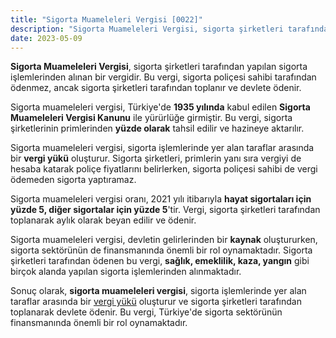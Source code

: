 ```yaml
---
title: "Sigorta Muameleleri Vergisi [0022]"
description: "Sigorta Muameleleri Vergisi, sigorta şirketleri tarafından yapılan sigorta işlemlerinden alınan bir vergidir."
date: 2023-05-09
---
```


**Sigorta Muameleleri Vergisi**, sigorta şirketleri tarafından yapılan sigorta işlemlerinden alınan bir vergidir. Bu
vergi, sigorta poliçesi sahibi tarafından ödenmez, ancak sigorta şirketleri tarafından toplanır ve devlete ödenir.

Sigorta muameleleri vergisi, Türkiye'de **1935 yılında** kabul edilen **Sigorta Muameleleri Vergisi Kanunu** ile
yürürlüğe girmiştir. Bu vergi, sigorta şirketlerinin primlerinden **yüzde olarak** tahsil edilir ve hazineye aktarılır.

Sigorta muameleleri vergisi, sigorta işlemlerinde yer alan taraflar arasında bir **vergi yükü** oluşturur. Sigorta
şirketleri, primlerin yanı sıra vergiyi de hesaba katarak poliçe fiyatlarını belirlerken, sigorta poliçesi sahibi de
vergi ödemeden sigorta yaptıramaz.

Sigorta muameleleri vergisi oranı, 2021 yılı itibarıyla **hayat sigortaları için yüzde 5, diğer sigortalar için yüzde 5**'tir.
Vergi, sigorta şirketleri tarafından toplanarak aylık olarak beyan edilir ve ödenir.

Sigorta muameleleri vergisi, devletin gelirlerinden bir **kaynak** oluştururken, sigorta sektörünün de finansmanında
önemli bir rol oynamaktadır. Sigorta şirketleri tarafından ödenen bu vergi, **sağlık, emeklilik, kaza, yangın** gibi
birçok alanda yapılan sigorta işlemlerinden alınmaktadır.

Sonuç olarak, **sigorta muameleleri vergisi**, sigorta işlemlerinde yer alan taraflar arasında bir <a href="/yazilar/vergi-yuku-nedir/">vergi yükü</a> oluşturur
ve sigorta şirketleri tarafından toplanarak devlete ödenir. Bu vergi, Türkiye'de sigorta sektörünün finansmanında önemli
bir rol oynamaktadır.
